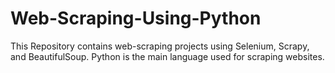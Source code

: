 # Web-Scraping-Using-Python
This Repository contains web-scraping projects using Selenium, Scrapy, and BeautifulSoup. Python is the main language used for scraping websites.
